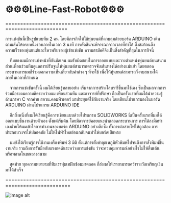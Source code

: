# ⚙⚙⚙Line-Fast-Robot⚙⚙⚙
===========================================================================

การแข่งขันนี้เป็นรูปแบบทีม 2 คน โดยมีภารกิจให้ใช้หุ่นยนต์ที่ควบคุมด้วยบอร์ด ARDUINO เดินตามเส้นให้ครบหนึ่งรอบภายในเวลา 3 นาที การตัดสินจะพิจารณาจากเวลาที่ทำได้ ซึ่งสะท้อนถึงความเร็วของหุ่นยนต์และไหวพริบของผู้เข้าแข่งขัน ความสามัคคีจึงเป็นสิ่งสำคัญที่สุดในภารกิจนี้

&emsp;ทีมของผมมีการแบ่งหน้าที่กันชัดเจน ผมรับผิดชอบในการออกแบบและวางตำแหน่งหุ่นยนต์บนสนาม ส่วนเพื่อนร่วมทีมดูแลการปรับจูนให้หุ่นยนต์สามารถตรวจจับเส้นทางได้อย่างแม่นยำ โดยตลอดกระบวนการผมก็ร่วมออกความเห็นเกี่ยวกับค่าต่าง ๆ ที่จะใช้ เพื่อให้หุ่นยนต์สามารถวิ่งจบสนามได้ภายในเวลาที่กำหนด

&emsp;จากการแข่งขันครั้งนี้ ผมได้เรียนรู้หลายอย่าง เริ่มจากการสร้างไลบรารีขึ้นมาใช้เอง ซึ่งเป็นผลจากการร่วมมือระดมความคิดระหว่างผม เพื่อนร่วมทีม และอาจารย์ที่ปรึกษา ถือเป็นครั้งแรกที่ผมได้นำความรู้ด้านภาษา C จากค่าย สอวน.คอมพิวเตอร์ มาประยุกต์ใช้กับงานจริง โดยเขียนโปรแกรมลงในบอร์ด ARDUINO ผ่านโปรแกรม ARDUINO IDE

&emsp;อีกสิ่งหนึ่งที่ผมได้เรียนรู้คือการเขียนแบบด้วยโปรแกรม SOLIDWORKS นี่เป็นครั้งแรกที่ผมได้ออกแบบชิ้นงานด้วยตัวเอง ตั้งแต่เริ่มต้น โดยมีอาจารย์คอยแนะนำตลอดกระบวนการ การได้ลงมือทำเองช่วยให้ผมเข้าใจการทำงานของบอร์ด ARDUINO อย่างลึกซึ้ง ทั้งการต่อสายไฟให้ถูกต้อง การประกอบวงจรให้ปลอดภัย ไม่ให้ไฟฟ้าไหลย้อนกลับจนทำให้บอร์ดเสียหาย

&emsp;ผมยังได้เรียนรู้การใช้งานเครื่องพิมพ์ 3 มิติ ตั้งแต่การตั้งค่าอุณหภูมิหัวพิมพ์ไปจนถึงการสั่งพิมพ์ชิ้นงานจริง รวมถึงการรับมือกับแรงกดดันระหว่างการแข่งขัน ว่าจะควบคุมอารมณ์อย่างไรไม่ให้ตื่นเต้นหรือพลาดในขณะลงสนาม

&emsp;สุดท้าย ทุกความพยายามที่ทีมเราทุ่มเทฝึกซ้อมมาตลอด ก็ส่งผลให้เราสามารถคว้ารางวัลเหรียญเงินมาได้สำเร็จ

============================================================================


![image alt](https://github.com/jaypupu2006/Line-Fast-Robot/blob/main/resource/%E0%B8%AA%E0%B8%B3%E0%B9%80%E0%B8%99%E0%B8%B2%E0%B8%82%E0%B8%AD%E0%B8%87%20%E0%B8%84%E0%B8%B3%E0%B8%AD%E0%B8%98%E0%B8%B4%E0%B8%9A%E0%B8%B2%E0%B8%A2%E0%B9%80%E0%B8%9E%E0%B8%B4%E0%B9%88%E0%B8%A1%20THE%20CHARM%20ROBOT1.png?raw=true)
